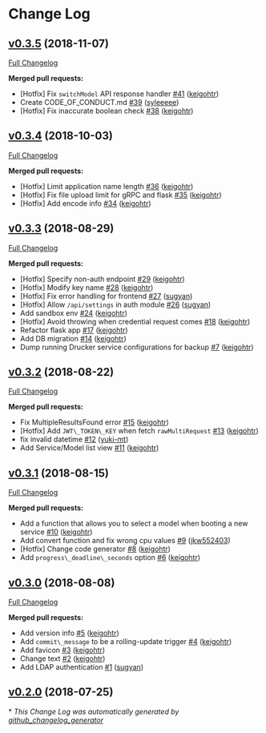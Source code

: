 # Change Log

## [v0.3.5](https://github.com/drucker/drucker-dashboard/tree/v0.3.5) (2018-11-07)
[Full Changelog](https://github.com/drucker/drucker-dashboard/compare/v0.3.4...v0.3.5)

**Merged pull requests:**

- \[Hotfix\] Fix `switchModel` API response handler [\#41](https://github.com/drucker/drucker-dashboard/pull/41) ([keigohtr](https://github.com/keigohtr))
- Create CODE\_OF\_CONDUCT.md [\#39](https://github.com/drucker/drucker-dashboard/pull/39) ([syleeeee](https://github.com/syleeeee))
- \[Hotfix\] Fix inaccurate boolean check [\#38](https://github.com/drucker/drucker-dashboard/pull/38) ([keigohtr](https://github.com/keigohtr))

## [v0.3.4](https://github.com/drucker/drucker-dashboard/tree/v0.3.4) (2018-10-03)
[Full Changelog](https://github.com/drucker/drucker-dashboard/compare/v0.3.3...v0.3.4)

**Merged pull requests:**

- \[Hotfix\] Limit application name length [\#36](https://github.com/drucker/drucker-dashboard/pull/36) ([keigohtr](https://github.com/keigohtr))
- \[Hotfix\] Fix file upload limit for gRPC and flask [\#35](https://github.com/drucker/drucker-dashboard/pull/35) ([keigohtr](https://github.com/keigohtr))
- \[Hotfix\] Add encode info [\#34](https://github.com/drucker/drucker-dashboard/pull/34) ([keigohtr](https://github.com/keigohtr))

## [v0.3.3](https://github.com/drucker/drucker-dashboard/tree/v0.3.3) (2018-08-29)
[Full Changelog](https://github.com/drucker/drucker-dashboard/compare/v0.3.2...v0.3.3)

**Merged pull requests:**

- \[Hotfix\] Specify non-auth endpoint [\#29](https://github.com/drucker/drucker-dashboard/pull/29) ([keigohtr](https://github.com/keigohtr))
- \[Hotfix\] Modify key name [\#28](https://github.com/drucker/drucker-dashboard/pull/28) ([keigohtr](https://github.com/keigohtr))
- \[Hotfix\] Fix error handling for frontend [\#27](https://github.com/drucker/drucker-dashboard/pull/27) ([sugyan](https://github.com/sugyan))
- \[Hotfix\] Allow `/api/settings` in auth module [\#26](https://github.com/drucker/drucker-dashboard/pull/26) ([sugyan](https://github.com/sugyan))
- Add sandbox env [\#24](https://github.com/drucker/drucker-dashboard/pull/24) ([keigohtr](https://github.com/keigohtr))
- \[Hotfix\] Avoid throwing when credential request comes [\#18](https://github.com/drucker/drucker-dashboard/pull/18) ([keigohtr](https://github.com/keigohtr))
- Refactor flask app [\#17](https://github.com/drucker/drucker-dashboard/pull/17) ([keigohtr](https://github.com/keigohtr))
- Add DB migration [\#14](https://github.com/drucker/drucker-dashboard/pull/14) ([keigohtr](https://github.com/keigohtr))
- Dump running Drucker service configurations for backup [\#7](https://github.com/drucker/drucker-dashboard/pull/7) ([keigohtr](https://github.com/keigohtr))

## [v0.3.2](https://github.com/drucker/drucker-dashboard/tree/v0.3.2) (2018-08-22)
[Full Changelog](https://github.com/drucker/drucker-dashboard/compare/v0.3.1...v0.3.2)

**Merged pull requests:**

- Fix MultipleResultsFound error [\#15](https://github.com/drucker/drucker-dashboard/pull/15) ([keigohtr](https://github.com/keigohtr))
- \[Hotfix\] Add `JWT\_TOKEN\_KEY` when fetch `rawMultiRequest` [\#13](https://github.com/drucker/drucker-dashboard/pull/13) ([keigohtr](https://github.com/keigohtr))
- fix invalid datetime [\#12](https://github.com/drucker/drucker-dashboard/pull/12) ([yuki-mt](https://github.com/yuki-mt))
- Add Service/Model list view [\#11](https://github.com/drucker/drucker-dashboard/pull/11) ([keigohtr](https://github.com/keigohtr))

## [v0.3.1](https://github.com/drucker/drucker-dashboard/tree/v0.3.1) (2018-08-15)
[Full Changelog](https://github.com/drucker/drucker-dashboard/compare/v0.3.0...v0.3.1)

**Merged pull requests:**

- Add a function that allows you to select a model when booting a new service [\#10](https://github.com/drucker/drucker-dashboard/pull/10) ([keigohtr](https://github.com/keigohtr))
- Add convert function and fix wrong cpu values [\#9](https://github.com/drucker/drucker-dashboard/pull/9) ([jkw552403](https://github.com/jkw552403))
- \[Hotfix\] Change code generator [\#8](https://github.com/drucker/drucker-dashboard/pull/8) ([keigohtr](https://github.com/keigohtr))
- Add `progress\_deadline\_seconds` option [\#6](https://github.com/drucker/drucker-dashboard/pull/6) ([keigohtr](https://github.com/keigohtr))

## [v0.3.0](https://github.com/drucker/drucker-dashboard/tree/v0.3.0) (2018-08-08)
[Full Changelog](https://github.com/drucker/drucker-dashboard/compare/v0.2.0...v0.3.0)

**Merged pull requests:**

- Add version info [\#5](https://github.com/drucker/drucker-dashboard/pull/5) ([keigohtr](https://github.com/keigohtr))
- Add `commit\_message` to be a rolling-update trigger [\#4](https://github.com/drucker/drucker-dashboard/pull/4) ([keigohtr](https://github.com/keigohtr))
- Add favicon [\#3](https://github.com/drucker/drucker-dashboard/pull/3) ([keigohtr](https://github.com/keigohtr))
- Change text [\#2](https://github.com/drucker/drucker-dashboard/pull/2) ([keigohtr](https://github.com/keigohtr))
- Add LDAP authentication [\#1](https://github.com/drucker/drucker-dashboard/pull/1) ([sugyan](https://github.com/sugyan))

## [v0.2.0](https://github.com/drucker/drucker-dashboard/tree/v0.2.0) (2018-07-25)


\* *This Change Log was automatically generated by [github_changelog_generator](https://github.com/skywinder/Github-Changelog-Generator)*